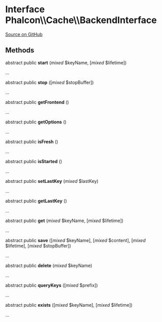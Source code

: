 <h1>Interface <strong>Phalcon\\Cache\\BackendInterface</strong></h1>

<p><a href="https://github.com/phalcon/cphalcon/blob/master/phalcon/cache/backendinterface.zep" class="btn btn-default btn-sm" mark="crwd-mark">Source on GitHub</a></p>

<h2>Methods</h2>

<p>abstract public  <strong>start</strong> (<em>mixed</em> $keyName, [<em>mixed</em> $lifetime])</p>

<p>...</p>

<p>abstract public  <strong>stop</strong> ([<em>mixed</em> $stopBuffer])</p>

<p>...</p>

<p>abstract public  <strong>getFrontend</strong> ()</p>

<p>...</p>

<p>abstract public  <strong>getOptions</strong> ()</p>

<p>...</p>

<p>abstract public  <strong>isFresh</strong> ()</p>

<p>...</p>

<p>abstract public  <strong>isStarted</strong> ()</p>

<p>...</p>

<p>abstract public  <strong>setLastKey</strong> (<em>mixed</em> $lastKey)</p>

<p>...</p>

<p>abstract public  <strong>getLastKey</strong> ()</p>

<p>...</p>

<p>abstract public  <strong>get</strong> (<em>mixed</em> $keyName, [<em>mixed</em> $lifetime])</p>

<p>...</p>

<p>abstract public  <strong>save</strong> ([<em>mixed</em> $keyName], [<em>mixed</em> $content], [<em>mixed</em> $lifetime], [<em>mixed</em> $stopBuffer])</p>

<p>...</p>

<p>abstract public  <strong>delete</strong> (<em>mixed</em> $keyName)</p>

<p>...</p>

<p>abstract public  <strong>queryKeys</strong> ([<em>mixed</em> $prefix])</p>

<p>...</p>

<p>abstract public  <strong>exists</strong> ([<em>mixed</em> $keyName], [<em>mixed</em> $lifetime])</p>

<p>...</p>
